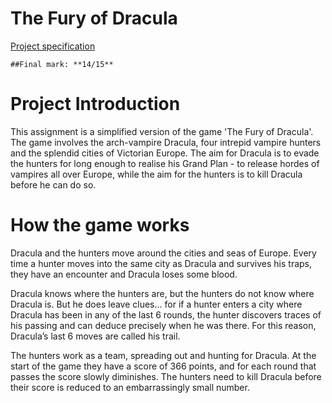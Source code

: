 # The Fury of Dracula
 [Project specification](https://www.cse.unsw.edu.au/~cs2521/20T2/ass/ass2/index.html)

    ##Final mark: **14/15**


# Project Introduction
This assignment is a simplified version of the game 'The Fury of Dracula'. The game involves the arch-vampire Dracula, four intrepid vampire hunters and the splendid cities of Victorian Europe. The aim for Dracula is to evade the hunters for long enough to realise his Grand Plan - to release hordes of vampires all over Europe, while the aim for the hunters is to kill Dracula before he can do so.


# How the game works
Dracula and the hunters move around the cities and seas of Europe. Every time a hunter moves into the same city as Dracula and survives his traps, they have an encounter and Dracula loses some blood.

Dracula knows where the hunters are, but the hunters do not know where Dracula is. But he does leave clues… for if a hunter enters a city where Dracula has been in any of the last 6 rounds, the hunter discovers traces of his passing and can deduce precisely when he was there. For this reason, Dracula’s last 6 moves are called his trail.

The hunters work as a team, spreading out and hunting for Dracula. At the start of the game they have a score of 366 points, and for each round that passes the score slowly diminishes. The hunters need to kill Dracula before their score is reduced to an embarrassingly small number.
